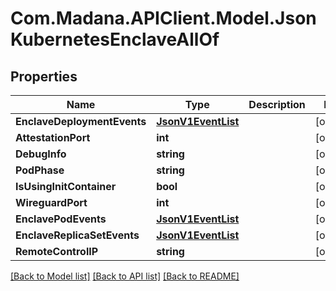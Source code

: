 
# Com.Madana.APIClient.Model.JsonKubernetesEnclaveAllOf

## Properties

Name | Type | Description | Notes
------------ | ------------- | ------------- | -------------
**EnclaveDeploymentEvents** | [**JsonV1EventList**](JsonV1EventList.md) |  | [optional] 
**AttestationPort** | **int** |  | [optional] 
**DebugInfo** | **string** |  | [optional] 
**PodPhase** | **string** |  | [optional] 
**IsUsingInitContainer** | **bool** |  | [optional] 
**WireguardPort** | **int** |  | [optional] 
**EnclavePodEvents** | [**JsonV1EventList**](JsonV1EventList.md) |  | [optional] 
**EnclaveReplicaSetEvents** | [**JsonV1EventList**](JsonV1EventList.md) |  | [optional] 
**RemoteControlIP** | **string** |  | [optional] 

[[Back to Model list]](../README.md#documentation-for-models)
[[Back to API list]](../README.md#documentation-for-api-endpoints)
[[Back to README]](../README.md)

